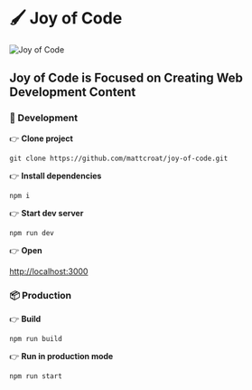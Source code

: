 # 🖌 Joy of Code

![Joy of Code](https://i.imgur.com/Oot9c8Z.png)

## Joy of Code is Focused on Creating Web Development Content

### 🔧 Development

👉 **Clone project**

```shell
git clone https://github.com/mattcroat/joy-of-code.git
```

👉 **Install dependencies**

```shell
npm i
```

👉 **Start dev server**

```shell
npm run dev
```

👉 **Open**

[http://localhost:3000](http://localhost:3000)

### 📦 Production

👉 **Build**

```shell
npm run build
```

👉 **Run in production mode**

```shell
npm run start
```
